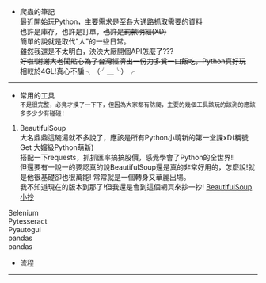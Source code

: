* 爬蟲的筆記  
最近開始玩Python，主要需求是至各大通路抓取需要的資料  
也許是庫存，也許是訂單，~~也許是罰款明細(XD)~~  
簡單的說就是取代"人"的一些日常。  
雖然我還是不太明白，泱泱大廠開個API怎麼了???   
~~好啦!謝謝大老闆貼心為了台灣經濟出一份力多賞一口飯吃，Python真好玩~~  
相較於4GL!真心不騙 ╮（╯＿╰）╭
---
* 常用的工具  
`不是很完整，必竟才摸了一下下，但因為大家都有防爬，主要的幾個工具該玩的該測的應該多多少少有碰碰!`   
1. BeautifulSoup  
  大名鼎鼎這碗湯就不多說了，應該是所有Python小萌新的第一堂課xD(稱號Get 大嬸級Python萌新)  
  搭配一下requests，抓抓匯率搞搞股價，感覺學會了Python的全世界!!  
  但還要有一說一的要認真的說BeautifulSoup還是真的非常好用的，怎麼說!就是他很基礎卻也很萬能!
  常常就是一個轉身又華麗出場。  
  我不知道現在的版本到那了!但我還是會到這個網頁來抄一抄!
[BeautifulSoup小抄](https://beautifulsoup.readthedocs.io/zh_CN/v4.4.0/ "游標顯示")

  Selenium  
  Pytesseract  
  Pyautogui  
  pandas  
  pandas


* 流程
---
